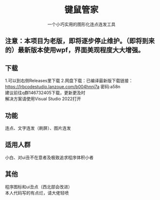 # <center> 键鼠管家 </center>
<center>一个小巧实用的图形化连点连发工具</center>  

 ## 注意：本项目为老版，即将逐步停止维护。（即将到来的）最新版本使用wpf，界面美观程度大大增强。
 
 ## 下载  
1.可以到右侧Releases里下载
2.网盘下载：已编译最新版下载链接：https://lrbcodestudio.lanzoue.com/b004hnnj7a 密码:a58n  
建议前往q群146732405下载，更新更及时  
解决方案请使用Visual Studio 2022打开

## 功能  
连点、文字连发（刷屏）、图片连发  

## 适用人群  
小白、对ui丑不在意者及极致追求程序体积小者  

## 其他  
程序图标和ui丑点（西北部会改进）  
本人代码写的有点烂，请大佬轻喷  


